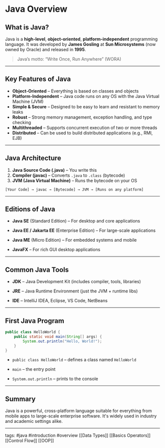 # Java Overview

## What is Java?

Java is a **high-level**, **object-oriented**, **platform-independent** programming language. It was developed by **James Gosling** at **Sun Microsystems** (now owned by Oracle) and released in **1995**.

> Java’s motto: “Write Once, Run Anywhere” (WORA)

---

## Key Features of Java

- **Object-Oriented** – Everything is based on classes and objects
- **Platform-Independent** – Java code runs on any OS with the Java Virtual Machine (JVM)
- **Simple & Secure** – Designed to be easy to learn and resistant to memory leaks
- **Robust** – Strong memory management, exception handling, and type checking
- **Multithreaded** – Supports concurrent execution of two or more threads
- **Distributed** – Can be used to build distributed applications (e.g., RMI, EJB)

---

## Java Architecture

1. **Java Source Code (.java)** – You write this
2. **Compiler (javac)** – Converts `.java` to `.class` (bytecode)
3. **JVM (Java Virtual Machine)** – Runs the bytecode on your OS

```text
[Your Code] → javac → [Bytecode] → JVM → [Runs on any platform]
````

---

## Editions of Java

- **Java SE** (Standard Edition) – For desktop and core applications
    
- **Java EE / Jakarta EE** (Enterprise Edition) – For large-scale applications
    
- **Java ME** (Micro Edition) – For embedded systems and mobile
    
- **JavaFX** – For rich GUI desktop applications
    

---

## Common Java Tools

- **JDK** – Java Development Kit (includes compiler, tools, libraries)
    
- **JRE** – Java Runtime Environment (just the JVM + runtime libs)
    
- **IDE** – IntelliJ IDEA, Eclipse, VS Code, NetBeans
    

---

## First Java Program

```java
public class HelloWorld {
    public static void main(String[] args) {
        System.out.println("Hello, World!");
    }
}
```

- `public class HelloWorld` – defines a class named `HelloWorld`
    
- `main` – the entry point
    
- `System.out.println` – prints to the console
    

---

## Summary

Java is a powerful, cross-platform language suitable for everything from mobile apps to large-scale enterprise software. It's widely used in industry and academic settings alike.

---

tags: #java #introduction #overview
[[Data Types]] [[Basics Operators]] [[Control Flow]] [[OOP]]